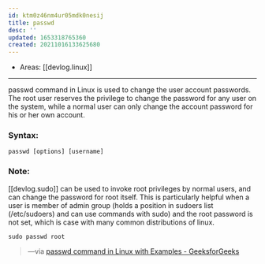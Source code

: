 ```yaml
---
id: ktm0z46nm4ur05mdk0nesij
title: passwd
desc: ''
updated: 1653318765360
created: 20211016133625680
---
```


- Areas: [[devlog.linux]]

---

passwd command in Linux is used to change the user account passwords. The root user reserves the privilege to change the password for any user on the system, while a normal user can only change the account password for his or her own account.

### Syntax:

`passwd [options] [username]`

### Note:

[[devlog.sudo]] can be used to invoke root privileges by normal users, and can change the password for root itself. This is particularly helpful when a user is member of admin group (holds a position in sudoers list (/etc/sudoers) and can use commands with sudo) and the root password is not set, which is case with many common distributions of linux.

`sudo passwd root`

> —via [passwd command in Linux with Examples - GeeksforGeeks](https://www.geeksforgeeks.org/passwd-command-in-linux-with-examples/)
